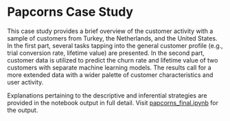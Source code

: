 # Papcorns Case Study
This case study provides a brief overview of the customer activity with a sample of customers from Turkey, the Netherlands, and the United States. In the first part, several tasks tapping into the general customer profile (e.g., trial conversion rate, lifetime value) are presented. In the second part, customer data is utilized to predict the churn rate and lifetime value of two customers with separate machine learning models. The results call for a more extended data with a wider palette of customer characteristics and user activity.

Explanations pertaining to the descriptive and inferential strategies are provided in the notebook output in full detail. Visit [papcorns_final.ipynb](papcorns_final.ipynb) for the output.
